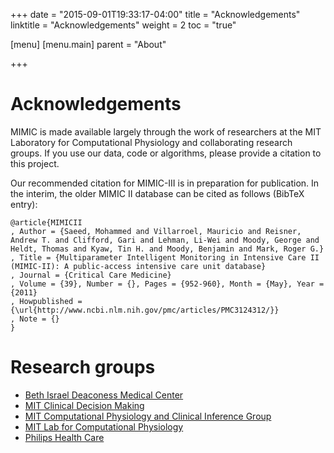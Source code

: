 +++
date = "2015-09-01T19:33:17-04:00"
title = "Acknowledgements"
linktitle = "Acknowledgements"
weight = 2
toc = "true"

[menu]
  [menu.main]
    parent = "About"

+++

# Acknowledgements

MIMIC is made available largely through the work of researchers at the MIT Laboratory for Computational Physiology and collaborating research groups. If you use our data, code or algorithms, please provide a citation to this project. 

Our recommended citation for MIMIC-III is in preparation for publication. In the interim, the older MIMIC II database can be cited as follows (BibTeX entry):

``` 
@article{MIMICII
, Author = {Saeed, Mohammed and Villarroel, Mauricio and Reisner, Andrew T. and Clifford, Gari and Lehman, Li-Wei and Moody, George and Heldt, Thomas and Kyaw, Tin H. and Moody, Benjamin and Mark, Roger G.}
, Title = {Multiparameter Intelligent Monitoring in Intensive Care II (MIMIC-II): A public-access intensive care unit database}
, Journal = {Critical Care Medicine}
, Volume = {39}, Number = {}, Pages = {952-960}, Month = {May}, Year = {2011}
, Howpublished = {\url{http://www.ncbi.nlm.nih.gov/pmc/articles/PMC3124312/}}
, Note = {}
}
```

# Research groups

- [Beth Israel Deaconess Medical Center](http://www.bidmc.org/)
- [MIT Clinical Decision Making](http://groups.csail.mit.edu/medg/)
- [MIT Computational Physiology and Clinical Inference Group](http://www.rle.mit.edu/cpci/)
- [MIT Lab for Computational Physiology](http://lcp.mit.edu/)
- [Philips Health Care](http://www.healthcare.philips.com/main/index.wpd)

<!-- Add details of funders here -->




